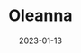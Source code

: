 ---
title: Oleanna
date: 2023-01-13
closing_date: 2023-01-29
layout: productions
featured_image: 2023_Oleana.jpeg
image_caption: Poster of 2023 production of Oleanna
image_credit: Limelight Theatre
playbill:
Genres:
- Play
- Drama
Theatre: Limelight Theatre
Venue: Koger-Gamache Studio Theatre
showtimes:
- 2023-01-12 19:30:00
- 2023-01-13 19:30:00
- 2023-01-14 19:30:00
- 2023-01-15 14:00:00
- 2023-01-18 19:30:00
- 2023-01-19 19:30:00
- 2023-01-20 19:30:00
- 2023-01-21 19:30:00
- 2023-01-22 14:00:00
- 2023-01-25 19:30:00
- 2023-01-26 19:30:00
- 2023-01-27 19:30:00
- 2023-01-28 19:30:00
- 2023-01-29 14:00:00
cast:
- John: Cameron Hodges
- Carol: Mary Schubert
crew:
- Director: David Buchman
- Stage Manager: Arianna Rodriguez
- Production Manager: Austin Kelley
- Scenic Designer: Dom Grasso
- Lighting Designer: Saraevelyn Bergin
- Costume Designer: Bethany Paolini
- Properties: Jennifer Farrow
- Scenic Charge Artist: Nancy Grasso
- Sound Designer: Bradley Cooper
- Board Operator: Desiree Bracewell
orchestra:
external_links:
---